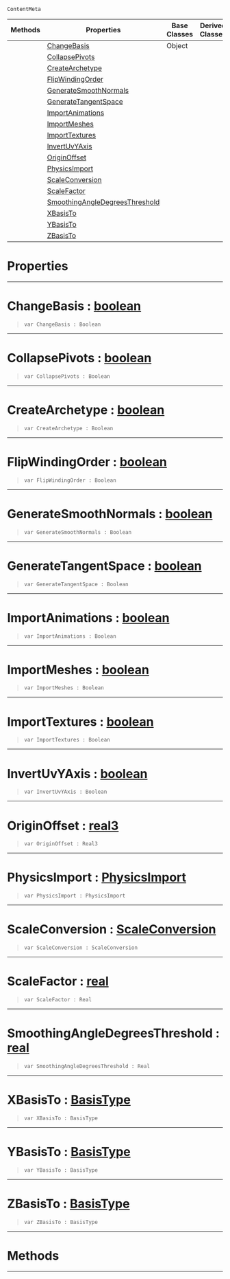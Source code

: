  `ContentMeta`

|Methods|Properties|Base Classes|Derived Classes|
|---|---|---|---|
| |[ ChangeBasis](https://github.com/ZilchEngine/ZilchDocs/blob/master/code_reference/class_reference/geometryoptions.md#changebasis-zilch-engine)|Object| |
| |[ CollapsePivots](https://github.com/ZilchEngine/ZilchDocs/blob/master/code_reference/class_reference/geometryoptions.md#collapsepivots-zilch-engi)| | |
| |[ CreateArchetype](https://github.com/ZilchEngine/ZilchDocs/blob/master/code_reference/class_reference/geometryoptions.md#createarchetype-zilch-eng)| | |
| |[ FlipWindingOrder](https://github.com/ZilchEngine/ZilchDocs/blob/master/code_reference/class_reference/geometryoptions.md#flipwindingorder-zilch-en)| | |
| |[ GenerateSmoothNormals](https://github.com/ZilchEngine/ZilchDocs/blob/master/code_reference/class_reference/geometryoptions.md#generatesmoothnormals-ze)| | |
| |[ GenerateTangentSpace](https://github.com/ZilchEngine/ZilchDocs/blob/master/code_reference/class_reference/geometryoptions.md#generatetangentspace-zer)| | |
| |[ ImportAnimations](https://github.com/ZilchEngine/ZilchDocs/blob/master/code_reference/class_reference/geometryoptions.md#importanimations-zilch-en)| | |
| |[ ImportMeshes](https://github.com/ZilchEngine/ZilchDocs/blob/master/code_reference/class_reference/geometryoptions.md#importmeshes-zilch-engine)| | |
| |[ ImportTextures](https://github.com/ZilchEngine/ZilchDocs/blob/master/code_reference/class_reference/geometryoptions.md#importtextures-zilch-engi)| | |
| |[ InvertUvYAxis](https://github.com/ZilchEngine/ZilchDocs/blob/master/code_reference/class_reference/geometryoptions.md#invertuvyaxis-zilch-engin)| | |
| |[ OriginOffset](https://github.com/ZilchEngine/ZilchDocs/blob/master/code_reference/class_reference/geometryoptions.md#originoffset-zilch-engine)| | |
| |[ PhysicsImport](https://github.com/ZilchEngine/ZilchDocs/blob/master/code_reference/class_reference/geometryoptions.md#physicsimport-zilch-engin)| | |
| |[ ScaleConversion](https://github.com/ZilchEngine/ZilchDocs/blob/master/code_reference/class_reference/geometryoptions.md#scaleconversion-zilch-eng)| | |
| |[ ScaleFactor](https://github.com/ZilchEngine/ZilchDocs/blob/master/code_reference/class_reference/geometryoptions.md#scalefactor-zilch-engine)| | |
| |[ SmoothingAngleDegreesThreshold](https://github.com/ZilchEngine/ZilchDocs/blob/master/code_reference/class_reference/geometryoptions.md#smoothingangledegreesthr)| | |
| |[ XBasisTo](https://github.com/ZilchEngine/ZilchDocs/blob/master/code_reference/class_reference/geometryoptions.md#xbasisto-zilch-engine-doc)| | |
| |[ YBasisTo](https://github.com/ZilchEngine/ZilchDocs/blob/master/code_reference/class_reference/geometryoptions.md#ybasisto-zilch-engine-doc)| | |
| |[ ZBasisTo](https://github.com/ZilchEngine/ZilchDocs/blob/master/code_reference/class_reference/geometryoptions.md#zbasisto-zilch-engine-doc)| | |


 #  Properties


---  
 #  ChangeBasis : [boolean](https://github.com/ZilchEngine/ZilchDocs/blob/master/code_reference/nada_base_types/boolean.md)

> 
> ``` lang=cpp, name=Nada
> var ChangeBasis : Boolean


---  
 #  CollapsePivots : [boolean](https://github.com/ZilchEngine/ZilchDocs/blob/master/code_reference/nada_base_types/boolean.md)

> 
> ``` lang=cpp, name=Nada
> var CollapsePivots : Boolean


---  
 #  CreateArchetype : [boolean](https://github.com/ZilchEngine/ZilchDocs/blob/master/code_reference/nada_base_types/boolean.md)

> 
> ``` lang=cpp, name=Nada
> var CreateArchetype : Boolean


---  
 #  FlipWindingOrder : [boolean](https://github.com/ZilchEngine/ZilchDocs/blob/master/code_reference/nada_base_types/boolean.md)

> 
> ``` lang=cpp, name=Nada
> var FlipWindingOrder : Boolean


---  
 #  GenerateSmoothNormals : [boolean](https://github.com/ZilchEngine/ZilchDocs/blob/master/code_reference/nada_base_types/boolean.md)

> 
> ``` lang=cpp, name=Nada
> var GenerateSmoothNormals : Boolean


---  
 #  GenerateTangentSpace : [boolean](https://github.com/ZilchEngine/ZilchDocs/blob/master/code_reference/nada_base_types/boolean.md)

> 
> ``` lang=cpp, name=Nada
> var GenerateTangentSpace : Boolean


---  
 #  ImportAnimations : [boolean](https://github.com/ZilchEngine/ZilchDocs/blob/master/code_reference/nada_base_types/boolean.md)

> 
> ``` lang=cpp, name=Nada
> var ImportAnimations : Boolean


---  
 #  ImportMeshes : [boolean](https://github.com/ZilchEngine/ZilchDocs/blob/master/code_reference/nada_base_types/boolean.md)

> 
> ``` lang=cpp, name=Nada
> var ImportMeshes : Boolean


---  
 #  ImportTextures : [boolean](https://github.com/ZilchEngine/ZilchDocs/blob/master/code_reference/nada_base_types/boolean.md)

> 
> ``` lang=cpp, name=Nada
> var ImportTextures : Boolean


---  
 #  InvertUvYAxis : [boolean](https://github.com/ZilchEngine/ZilchDocs/blob/master/code_reference/nada_base_types/boolean.md)

> 
> ``` lang=cpp, name=Nada
> var InvertUvYAxis : Boolean


---  
 #  OriginOffset : [real3](https://github.com/ZilchEngine/ZilchDocs/blob/master/code_reference/nada_base_types/real3.md)

> 
> ``` lang=cpp, name=Nada
> var OriginOffset : Real3


---  
 #  PhysicsImport : [PhysicsImport](https://github.com/ZilchEngine/ZilchDocs/blob/master/code_reference/enum_reference.md#physicsimport)

> 
> ``` lang=cpp, name=Nada
> var PhysicsImport : PhysicsImport


---  
 #  ScaleConversion : [ScaleConversion](https://github.com/ZilchEngine/ZilchDocs/blob/master/code_reference/enum_reference.md#scaleconversion)

> 
> ``` lang=cpp, name=Nada
> var ScaleConversion : ScaleConversion


---  
 #  ScaleFactor : [real](https://github.com/ZilchEngine/ZilchDocs/blob/master/code_reference/nada_base_types/real.md)

> 
> ``` lang=cpp, name=Nada
> var ScaleFactor : Real


---  
 #  SmoothingAngleDegreesThreshold : [real](https://github.com/ZilchEngine/ZilchDocs/blob/master/code_reference/nada_base_types/real.md)

> 
> ``` lang=cpp, name=Nada
> var SmoothingAngleDegreesThreshold : Real


---  
 #  XBasisTo : [BasisType](https://github.com/ZilchEngine/ZilchDocs/blob/master/code_reference/enum_reference.md#basistype)

> 
> ``` lang=cpp, name=Nada
> var XBasisTo : BasisType


---  
 #  YBasisTo : [BasisType](https://github.com/ZilchEngine/ZilchDocs/blob/master/code_reference/enum_reference.md#basistype)

> 
> ``` lang=cpp, name=Nada
> var YBasisTo : BasisType


---  
 #  ZBasisTo : [BasisType](https://github.com/ZilchEngine/ZilchDocs/blob/master/code_reference/enum_reference.md#basistype)

> 
> ``` lang=cpp, name=Nada
> var ZBasisTo : BasisType


---  
 #  Methods


---  
 

 
